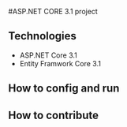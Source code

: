 #ASP.NET CORE 3.1 project
## Technologies
- ASP.NET Core 3.1
- Entity Framwork Core 3.1
## How to config and run
## How to contribute